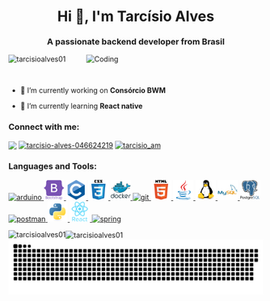 <h1 align="center">Hi 👋, I'm Tarcísio Alves</h1>
<h3 align="center">A passionate backend developer from Brasil</h3>

<img align="right" alt="Coding" width="350" src="https://quantumhunts.com/user/assets/images/hero/hiring-manager-quantumhunts.gif">

<p align="left"> <img src="https://komarev.com/ghpvc/?username=tarcisioalves01&label=Profile%20views&color=0e75b6&style=flat" alt="tarcisioalves01" /> </p>

<p align="left"> <a href="https://twitter.com/" target="blank"><img src="https://img.shields.io/twitter/follow/?logo=twitter&style=for-the-badge" alt="" /></a> </p>

- 🔭 I’m currently working on **Consórcio BWM**

- 🌱 I’m currently learning **React native**


<h3 align="left">Connect with me:</h3>
<p align="left">
    <a href="tarcisio.bwm@gmail.com" target="blank"><img align="center" src="https://img.shields.io/badge/Gmail-D14836?style=for-the-badge&logo=gmail&logoColor=white" /></a>  
    <a href="https://linkedin.com/in/tarcisio-alves-046624219" target="blank"><img align="center" src="https://img.shields.io/badge/LinkedIn-0077B5?style=for-the-badge&logo=linkedin&logoColor=white" alt="tarcisio-alves-046624219" /></a>
    <a href="https://instagram.com/tarcisio_am" target="blank"><img align="center" src="https://img.shields.io/badge/Instagram-E4405F?style=for-the-badge&logo=instagram&logoColor=white" alt="tarcisio_am" /></a>
</p>

<h3 align="left">Languages and Tools:</h3>
<p align="left"> <a href="https://www.arduino.cc/" target="_blank" rel="noreferrer"> <img src="https://cdn.worldvectorlogo.com/logos/arduino-1.svg" alt="arduino" width="40" height="40"/> </a> <a href="https://getbootstrap.com" target="_blank" rel="noreferrer"> <img src="https://raw.githubusercontent.com/devicons/devicon/master/icons/bootstrap/bootstrap-plain-wordmark.svg" alt="bootstrap" width="40" height="40"/> </a> <a href="https://www.cprogramming.com/" target="_blank" rel="noreferrer"> <img src="https://raw.githubusercontent.com/devicons/devicon/master/icons/c/c-original.svg" alt="c" width="40" height="40"/> </a> <a href="https://www.w3schools.com/css/" target="_blank" rel="noreferrer"> <img src="https://raw.githubusercontent.com/devicons/devicon/master/icons/css3/css3-original-wordmark.svg" alt="css3" width="40" height="40"/> </a> <a href="https://www.docker.com/" target="_blank" rel="noreferrer"> <img src="https://raw.githubusercontent.com/devicons/devicon/master/icons/docker/docker-original-wordmark.svg" alt="docker" width="40" height="40"/> </a> <a href="https://git-scm.com/" target="_blank" rel="noreferrer"> <img src="https://www.vectorlogo.zone/logos/git-scm/git-scm-icon.svg" alt="git" width="40" height="40"/> </a> <a href="https://www.w3.org/html/" target="_blank" rel="noreferrer"> <img src="https://raw.githubusercontent.com/devicons/devicon/master/icons/html5/html5-original-wordmark.svg" alt="html5" width="40" height="40"/> </a> <a href="https://www.java.com" target="_blank" rel="noreferrer"> <img src="https://raw.githubusercontent.com/devicons/devicon/master/icons/java/java-original.svg" alt="java" width="40" height="40"/> </a> <a href="https://www.linux.org/" target="_blank" rel="noreferrer"> <img src="https://raw.githubusercontent.com/devicons/devicon/master/icons/linux/linux-original.svg" alt="linux" width="40" height="40"/> </a> <a href="https://www.mysql.com/" target="_blank" rel="noreferrer"> <img src="https://raw.githubusercontent.com/devicons/devicon/master/icons/mysql/mysql-original-wordmark.svg" alt="mysql" width="40" height="40"/> </a> <a href="https://www.postgresql.org" target="_blank" rel="noreferrer"> <img src="https://raw.githubusercontent.com/devicons/devicon/master/icons/postgresql/postgresql-original-wordmark.svg" alt="postgresql" width="40" height="40"/> </a> <a href="https://postman.com" target="_blank" rel="noreferrer"> <img src="https://www.vectorlogo.zone/logos/getpostman/getpostman-icon.svg" alt="postman" width="40" height="40"/> </a> <a href="https://www.python.org" target="_blank" rel="noreferrer"> <img src="https://raw.githubusercontent.com/devicons/devicon/master/icons/python/python-original.svg" alt="python" width="40" height="40"/> </a> <a href="https://reactjs.org/" target="_blank" rel="noreferrer"> <img src="https://raw.githubusercontent.com/devicons/devicon/master/icons/react/react-original-wordmark.svg" alt="react" width="40" height="40"/> </a> <a href="https://spring.io/" target="_blank" rel="noreferrer"> <img src="https://www.vectorlogo.zone/logos/springio/springio-icon.svg" alt="spring" width="40" height="40"/> </a> </p>

<div>
      <img align="left" src="https://github-readme-stats.vercel.app/api/top-langs?username=tarcisioalves01&show_icons=true&locale=en&layout=compact" alt="tarcisioalves01" />
    <img align="center" src="https://github-readme-stats.vercel.app/api?username=tarcisioalves01&show_icons=true&locale=en" alt="tarcisioalves01" /> 
   
</div>
 <img align="left" src="https://github.com/TarcisioAlves01/TarcisioAlves01/blob/output/github-contribution-grid-snake.svg" alt="tarcisioalves01" />
  


